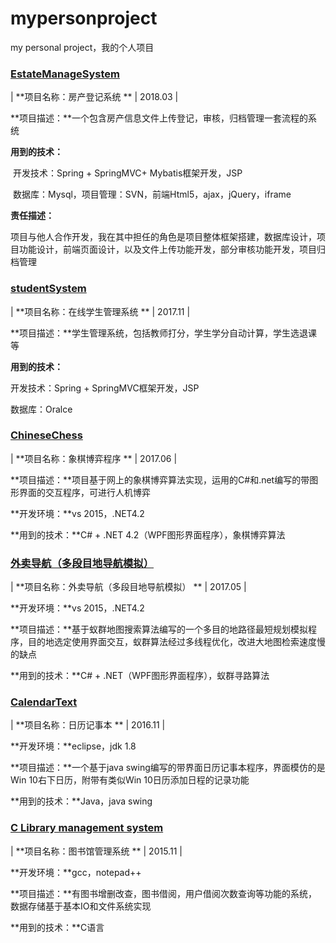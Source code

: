# mypersonproject
my personal project，我的个人项目



### [EstateManageSystem](https://github.com/AnohanaDeam/mypersonproject/tree/master/EstateManageSystem)

| **项目名称：房产登记系统 ** | 2018.03 |

**项目描述：**一个包含房产信息文件上传登记，审核，归档管理一套流程的系统

**用到的技术：**

​	开发技术：Spring + SpringMVC+ Mybatis框架开发，JSP

​	数据库：Mysql，项目管理：SVN，前端Html5，ajax，jQuery，iframe

**责任描述：**

​	项目与他人合作开发，我在其中担任的角色是项目整体框架搭建，数据库设计，项目功能设计，前端页面设计，以及文件上传功能开发，部分审核功能开发，项目归档管理



### [studentSystem](https://github.com/AnohanaDeam/mypersonproject/tree/master/studentSystem)

| **项目名称：在线学生管理系统 ** | 2017.11 |

**项目描述：**学生管理系统，包括教师打分，学生学分自动计算，学生选退课等

**用到的技术：**

开发技术：Spring + SpringMVC框架开发，JSP

数据库：Oralce



### [ChineseChess](https://github.com/AnohanaDeam/mypersonproject/tree/master/ChineseChess)

| **项目名称：象棋博弈程序 ** | 2017.06 |

**项目描述：**项目基于网上的象棋博弈算法实现，运用的C#和.net编写的带图形界面的交互程序，可进行人机博弈

**开发环境：**vs 2015，.NET4.2

**用到的技术：**C# + .NET 4.2（WPF图形界面程序），象棋博弈算法



### [外卖导航（多段目地导航模拟）](https://github.com/AnohanaDeam/mypersonproject/tree/master/%E5%A4%96%E5%8D%96%E5%AF%BC%E8%88%AA%EF%BC%88%E5%A4%9A%E6%AE%B5%E7%9B%AE%E5%9C%B0%E5%AF%BC%E8%88%AA%E6%A8%A1%E6%8B%9F%EF%BC%89)

| **项目名称：外卖导航（多段目地导航模拟） ** | 2017.05 |

**开发环境：**vs 2015，.NET4.2

**项目描述：**基于蚁群地图搜索算法编写的一个多目的地路径最短规划模拟程序，目的地选定使用界面交互，蚁群算法经过多线程优化，改进大地图检索速度慢的缺点

**用到的技术：**C# + .NET（WPF图形界面程序），蚁群寻路算法



### [CalendarText](https://github.com/AnohanaDeam/mypersonproject/tree/master/CalendarText)

| **项目名称：日历记事本 ** | 2016.11 |

**开发环境：**eclipse，jdk 1.8

**项目描述：**一个基于java swing编写的带界面日历记事本程序，界面模仿的是Win 10右下日历，附带有类似Win 10日历添加日程的记录功能

**用到的技术：**Java，java swing



### [C Library management system](https://github.com/AnohanaDeam/mypersonproject/tree/master/C%20Library%20management%20system)

| **项目名称：图书馆管理系统 ** | 2015.11 |

**开发环境：**gcc，notepad++

**项目描述：**有图书增删改查，图书借阅，用户借阅次数查询等功能的系统，数据存储基于基本IO和文件系统实现

**用到的技术：**C语言